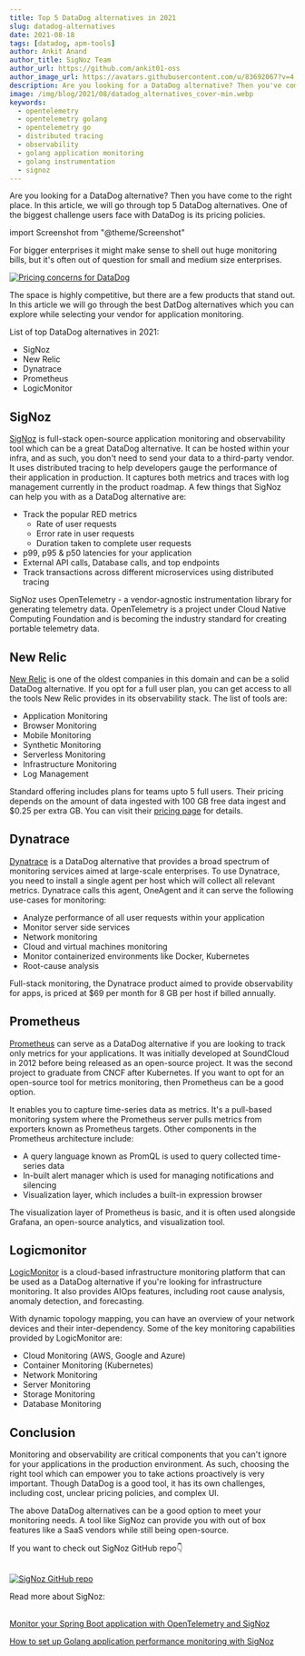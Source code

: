 ```yaml
---
title: Top 5 DataDog alternatives in 2021
slug: datadog-alternatives
date: 2021-08-18
tags: [datadog, apm-tools]
author: Ankit Anand
author_title: SigNoz Team
author_url: https://github.com/ankit01-oss
author_image_url: https://avatars.githubusercontent.com/u/83692067?v=4
description: Are you looking for a DataDog alternative? Then you've come to the right place. In this article, we will explore the top 5 alternatives to DataDog. 1.SigNoz 2.New Relic 3.Dynatrace...
image: /img/blog/2021/08/datadog_alternatives_cover-min.webp
keywords:
  - opentelemetry
  - opentelemetry golang
  - opentelemetry go
  - distributed tracing
  - observability
  - golang application monitoring
  - golang instrumentation
  - signoz
---
```


<head>
  <link rel="canonical" href="https://signoz.io/blog/datadog-alternatives/"/>
</head>

Are you looking for a DataDog alternative? Then you have come to the right place. In this article, we will go through top 5 DataDog alternatives. One of the biggest challenge users face with DataDog is its pricing policies.

<!--truncate-->

import Screenshot from "@theme/Screenshot"

<Screenshot
  alt="Monitor your Go applications with SigNoz"
  height={500}
  src="/img/blog/2021/08/datadog_alternatives_cover-min.webp"
  width={700}
/>

For bigger enterprises it might make sense to shell out huge monitoring bills, but it's often out of question for small and medium size enterprises.

[![Pricing concerns for DataDog](/img/blog/2021/08/datadog_alternative_reddit.webp)](https://www.reddit.com/r/devops/comments/fp7xl7/warning_avoid_datadog_at_all_costs/)

The space is highly competitive, but there are a few products that stand out. In this article we will go through the best DatDog alternatives which you can explore while selecting your vendor for application monitoring.

List of top DataDog alternatives in 2021:

- SigNoz
- New Relic
- Dynatrace
- Prometheus
- LogicMonitor

## SigNoz

[SigNoz](https://signoz.io/?utm_source=blog&utm_medium=article) is full-stack open-source application monitoring and observability tool which can be a great DataDog alternative. It can be hosted within your infra, and as such, you don't need to send your data to a third-party vendor. It uses distributed tracing to help developers gauge the performance of their application in production. It captures both metrics and traces with log management currently in the product roadmap.
A few things that SigNoz can help you with as a DataDog alternative are:

- Track the popular RED metrics
  - Rate of user requests
  - Error rate in user requests
  - Duration taken to complete user requests
- p99, p95 & p50 latencies for your application
- External API calls, Database calls, and top endpoints
- Track transactions across different microservices using distributed tracing

SigNoz uses OpenTelemetry - a vendor-agnostic instrumentation library for generating telemetry data. OpenTelemetry is a project under Cloud Native Computing Foundation and is becoming the industry standard for creating portable telemetry data.

<Screenshot
  alt="SigNoz showing popular RED metrics for application monitoring"
  height={500}
  src="/img/blog/common/signoz_charts_application_metrics.webp"
  title="SigNoz Dashboard with visualization of the popular RED metrics for your application (Number of requests, rate of error & duration)"
  width={700}
/>

<Screenshot
  alt="SigNoz flamegraphs and gantt charts"
  height={500}
  src="/img/blog/common/signoz_flamegraphs.webp"
  title="SigNoz also has Flamegraphs and Gantt charts to visualize distributed tracing for your microservice application"
  width={700}
/>

## New Relic

<a href = "https://newrelic.com/" rel="noopener noreferrer nofollow" target="_blank" >New Relic</a> is one of the oldest companies in this domain and can be a solid DataDog alternative. If you opt for a full user plan, you can get access to all the tools New Relic provides in its observability stack. The list of tools are:

- Application Monitoring
- Browser Monitoring
- Mobile Monitoring
- Synthetic Monitoring
- Serverless Monitoring
- Infrastructure Monitoring
- Log Management

Standard offering includes plans for teams upto 5 full users. Their pricing depends on the amount of data ingested with 100 GB free data ingest and $0.25 per extra GB. You can visit their <a href = "https://newrelic.com/pricing" rel="noopener noreferrer nofollow" target="_blank" >pricing page</a> for details.

<Screenshot
  alt="New Relic dashboard"
  height={500}
  src="/img/blog/2021/08/Datadog_alt_New_relic_dashboard-min.webp"
  title="New Relic Dashboard"
  width={700}
/>

## Dynatrace

<a href = "https://www.dynatrace.com/" rel="noopener noreferrer nofollow" target="_blank" >Dynatrace</a> is a DataDog alternative that provides a broad spectrum of monitoring services aimed at large-scale enterprises. To use Dynatrace, you need to install a single agent per host which will collect all relevant metrics. Dynatrace calls this agent, OneAgent and it can serve the following use-cases for monitoring:

- Analyze performance of all user requests within your application
- Monitor server side services
- Network monitoring
- Cloud and virtual machines monitoring
- Monitor containerized environments like Docker, Kubernetes
- Root-cause analysis

Full-stack monitoring, the Dynatrace product aimed to provide observability for apps, is priced at $69 per month for 8 GB per host if billed annually.
<Screenshot
  alt="Dynatrace dashboard"
  height={500}
  src="/img/blog/2021/08/datadog_alternative_dynatrace_dashboard.webp"
  title="Dynatrace dashboard (Source: Dynatrace website)"
  width={700}
/>

## Prometheus

<a href = "https://prometheus.io/" rel="noopener noreferrer nofollow" target="_blank" >Prometheus</a> can serve as a DataDog alternative if you are looking to track only metrics for your applications. It was initially developed at SoundCloud in 2012 before being released as an open-source project. It was the second project to graduate from CNCF after Kubernetes. If you want to opt for an open-source tool for metrics monitoring, then Prometheus can be a good option.

It enables you to capture time-series data as metrics. It's a pull-based monitoring system where the Prometheus server pulls metrics from exporters known as Prometheus targets. Other components in the Prometheus architecture include:

- A query language known as PromQL is used to query collected time-series data
- In-built alert manager which is used for managing notifications and silencing
- Visualization layer, which includes a built-in expression browser

The visualization layer of Prometheus is basic, and it is often used alongside Grafana, an open-source analytics, and visualization tool.

<Screenshot
  alt="Prometheus Expression Browser"
  height={500}
  src="/img/blog/2021/08/datadog_alternative_prom_exp_browser-min.webp"
  title="Prometheus expression browser"
  width={700}
/>

<Screenshot
  alt="Grafana used as a visualization layer for Prometheus"
  height={500}
  src="/img/blog/2021/08/dd_alt_prometheus_grafana-min.webp"
  title="Grafana used for visualization with Prometheus"
  width={700}
/>

## Logicmonitor

<a href = "https://www.logicmonitor.com/" rel="noopener noreferrer nofollow" target="_blank" >LogicMonitor</a> is a cloud-based infrastructure monitoring platform that can be used as a DataDog alternative if you're looking for infrastructure monitoring. It also provides AIOps features, including root cause analysis, anomaly detection, and forecasting.

With dynamic topology mapping, you can have an overview of your network devices and their inter-dependency. Some of the key monitoring capabilities provided by LogicMonitor are:

- Cloud Monitoring (AWS, Google and Azure)
- Container Monitoring (Kubernetes)
- Network Monitoring
- Server Monitoring
- Storage Monitoring
- Database Monitoring

<Screenshot
    alt="LogicMonitor dashboard"
    height={500}
    src="/img/blog/2021/08/dd_alt_logicmonitor-min.webp"
    title="LogicMonitor Dashboard (Source: LogicMonitor website)"
    width={700}
/>

## Conclusion

Monitoring and observability are critical components that you can't ignore for your applications in the production environment. As such, choosing the right tool which can empower you to take actions proactively is very important. Though DataDog is a good tool, it has its own challenges, including cost, unclear pricing policies, and complex UI.

The above DataDog alternatives can be a good option to meet your monitoring needs. A tool like SigNoz can provide you with out of box features like a SaaS vendors while still being open-source.

If you want to check out SigNoz GitHub repo👇<br></br>

[![SigNoz GitHub repo](/img/blog/common/signoz_github.webp)](https://github.com/SigNoz/signoz)

Read more about SigNoz:<br></br>

[Monitor your Spring Boot application with OpenTelemetry and SigNoz](https://signoz.io/blog/opentelemetry-spring-boot/)

[How to set up Golang application performance monitoring with SigNoz](https://signoz.io/blog/monitoring-your-go-application-with-signoz/)

